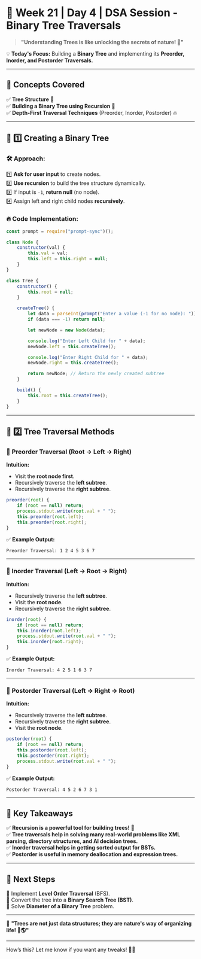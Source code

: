 
# 🌳 **Week 21 | Day 4 | DSA Session - Binary Tree Traversals**  

> **"Understanding Trees is like unlocking the secrets of nature! 🌱"**  

💡 **Today's Focus:** Building a **Binary Tree** and implementing its **Preorder, Inorder, and Postorder Traversals.**  

---

## 📌 **Concepts Covered**  
✅ **Tree Structure** 🌳  
✅ **Building a Binary Tree using Recursion** 🔄  
✅ **Depth-First Traversal Techniques** (Preorder, Inorder, Postorder) 🔥  

---

## 🔹 **1️⃣ Creating a Binary Tree**  

### 🛠 **Approach:**  
1️⃣ **Ask for user input** to create nodes.  
2️⃣ **Use recursion** to build the tree structure dynamically.  
3️⃣ If input is `-1`, **return null** (no node).  
4️⃣ Assign left and right child nodes **recursively**.  

### 🔥 **Code Implementation:**  

```javascript
const prompt = require("prompt-sync")();

class Node {
    constructor(val) {
        this.val = val;
        this.left = this.right = null;
    }
}

class Tree {
    constructor() {
        this.root = null;
    }

    createTree() {
        let data = parseInt(prompt("Enter a value (-1 for no node): "));
        if (data === -1) return null;

        let newNode = new Node(data);

        console.log("Enter Left Child for " + data);
        newNode.left = this.createTree();

        console.log("Enter Right Child for " + data);
        newNode.right = this.createTree();

        return newNode; // Return the newly created subtree
    }

    build() {
        this.root = this.createTree();
    }
}
```

---

## 🔹 **2️⃣ Tree Traversal Methods**  

### 🌟 **Preorder Traversal (Root → Left → Right)**
**Intuition:**  
- Visit the **root node first**.  
- Recursively traverse the **left subtree**.  
- Recursively traverse the **right subtree**.  

```javascript
preorder(root) {
    if (root == null) return;
    process.stdout.write(root.val + " ");
    this.preorder(root.left);
    this.preorder(root.right);
}
```

✅ **Example Output:**  
```
Preorder Traversal: 1 2 4 5 3 6 7
```

---

### 🌟 **Inorder Traversal (Left → Root → Right)**
**Intuition:**  
- Recursively traverse the **left subtree**.  
- Visit the **root node**.  
- Recursively traverse the **right subtree**.  

```javascript
inorder(root) {
    if (root == null) return;
    this.inorder(root.left);
    process.stdout.write(root.val + " ");
    this.inorder(root.right);
}
```

✅ **Example Output:**  
```
Inorder Traversal: 4 2 5 1 6 3 7
```

---

### 🌟 **Postorder Traversal (Left → Right → Root)**
**Intuition:**  
- Recursively traverse the **left subtree**.  
- Recursively traverse the **right subtree**.  
- Visit the **root node**.  

```javascript
postorder(root) {
    if (root == null) return;
    this.postorder(root.left);
    this.postorder(root.right);
    process.stdout.write(root.val + " ");
}
```

✅ **Example Output:**  
```
Postorder Traversal: 4 5 2 6 7 3 1
```

---

## 🎯 **Key Takeaways**  
✅ **Recursion is a powerful tool for building trees!** 🌲  
✅ **Tree traversals help in solving many real-world problems like XML parsing, directory structures, and AI decision trees.**  
✅ **Inorder traversal helps in getting sorted output for BSTs.**  
✅ **Postorder is useful in memory deallocation and expression trees.**  

---

## 🚀 **Next Steps**  
🔸 Implement **Level Order Traversal** (BFS).  
🔸 Convert the tree into a **Binary Search Tree (BST)**.  
🔸 Solve **Diameter of a Binary Tree** problem.  

---

💭 **"Trees are not just data structures; they are nature's way of organizing life! 🌿🌎"**  

---

How’s this? Let me know if you want any tweaks! 🚀🔥